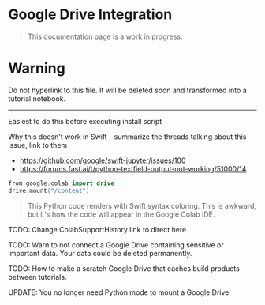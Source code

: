 # Google Drive Integration

> This documentation page is a work in progress.


# Warning

Do not hyperlink to this file. It will be deleted soon and transformed into a tutorial notebook.

----

Easiest to do this before executing install script

Why this doesn't work in Swift - summarize the threads talking about this issue, link to them

- https://github.com/google/swift-jupyter/issues/100
- https://forums.fast.ai/t/python-textfield-output-not-working/51000/14

```swift
from google.colab import drive
drive.mount("/content")
```

> This Python code renders with Swift syntax coloring. This is awkward, but it's how the code will appear in the Google Colab IDE.

TODO: Change ColabSupportHistory link to direct here

TODO: Warn to not connect a Google Drive containing sensitive or important data. Your data could be deleted permanently.

TODO: How to make a scratch Google Drive that caches build products between tutorials.

UPDATE: You no longer need Python mode to mount a Google Drive.